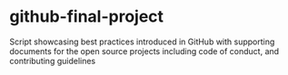 # github-final-project
Script showcasing best practices introduced in GitHub with supporting documents for the open source projects including code of conduct, and contributing guidelines
